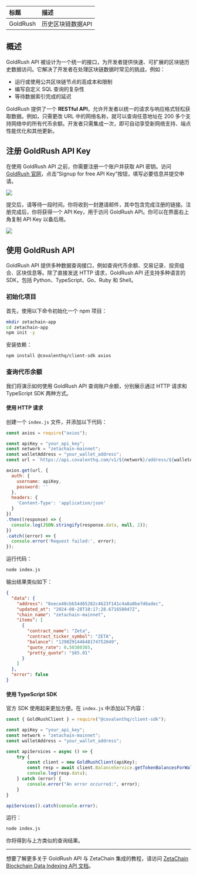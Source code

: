 | 标题     | 描述              |
| :------- | :---------------- |
| GoldRush | 历史区块链数据API |

## 概述

GoldRush API 被设计为一个统一的接口，为开发者提供快速、可扩展的区块链历史数据访问。它解决了开发者在处理区块链数据时常见的挑战，例如：

- 运行或使用公共区块链节点的高成本和限制
- 编写自定义 SQL 查询的复杂性
- 等待数据索引完成的延迟

GoldRush 提供了一个 **RESTful API**，允许开发者以统一的请求与响应格式轻松获取数据。例如，只需更改 URL 中的网络名称，就可以查询任意地址在 200 多个支持网络中的所有代币余额。开发者只需集成一次，即可自动享受新网络支持、端点性能优化和其他更新。

## 注册 GoldRush API Key

在使用 GoldRush API 之前，你需要注册一个账户并获取 API 密钥。访问 [GoldRush 官网](https://goldrush.dev)，点击“Signup for free API Key”按钮，填写必要信息并提交申请。

![](https://www.zetachain.com/docs/_next/image/?url=%2Fdocs%2F_next%2Fstatic%2Fmedia%2Fgoldrush-home.d611f69a.png&w=3840&q=75)

提交后，请等待一段时间。你将收到一封邀请邮件，其中包含完成注册的链接。注册完成后，你将获得一个 API Key，用于访问 GoldRush API。你可以在界面右上角复制 API Key 以备后用。

![](https://www.zetachain.com/docs/_next/image/?url=%2Fdocs%2F_next%2Fstatic%2Fmedia%2Fgoldrush-key.48d69329.png&w=3840&q=75)

## 使用 GoldRush API

GoldRush API 提供多种数据查询接口，例如查询代币余额、交易记录、投资组合、区块信息等。除了直接发送 HTTP 请求，GoldRush API 还支持多种语言的 SDK，包括 Python、TypeScript、Go、Ruby 和 Shell。

### 初始化项目

首先，使用以下命令初始化一个 npm 项目：

```bash
mkdir zetachain-app
cd zetachain-app
npm init -y
```

安装依赖：

```bash
npm install @covalenthq/client-sdk axios
```

### 查询代币余额

我们将演示如何使用 GoldRush API 查询账户余额，分别展示通过 HTTP 请求和 TypeScript SDK 两种方式。

#### 使用 HTTP 请求

创建一个 `index.js` 文件，并添加以下代码：

```javascript
const axios = require("axios");

const apiKey = "your_api_key";
const network = "zetachain-mainnet";
const walletAddress = "your_wallet_address";
const url = `https://api.covalenthq.com/v1/${network}/address/${walletAddress}/balances_v2/`;

axios.get(url, {
  auth: {
    username: apiKey,
    password: ''
  },
  headers: {
    'Content-Type': 'application/json'
  }
})
.then((response) => {
  console.log(JSON.stringify(response.data, null, 2));
})
.catch((error) => {
  console.error('Request failed:', error);
});
```

运行代码：

```bash
node index.js
```

输出结果类似如下：

```json
{
  "data": {
    "address": "0xece40cbb54d65282c4623f141c4a8a0be7d6adec",
    "updated_at": "2024-08-28T10:17:28.671658047Z",
    "chain_name": "zetachain-mainnet",
    "items": [
      {
        "contract_name": "Zeta",
        "contract_ticker_symbol": "ZETA",
        "balance": "129029144648174752049",
        "quote_rate": 0.50380385,
        "pretty_quote": "$65.01"
      }
    ]
  },
  "error": false
}
```

#### 使用 TypeScript SDK

官方 SDK 使用起来更加方便。在 `index.js` 中添加以下内容：

```javascript
const { GoldRushClient } = require("@covalenthq/client-sdk");

const apiKey = "your_api_key";
const network = "zetachain-mainnet";
const walletAddress = "your_wallet_address";

const apiServices = async () => {
    try {
        const client = new GoldRushClient(apiKey);
        const resp = await client.BalanceService.getTokenBalancesForWalletAddress(network, walletAddress);
        console.log(resp.data);
    } catch (error) {
        console.error("An error occurred:", error);
    }
}

apiServices().catch(console.error);
```

运行：

```bash
node index.js
```

你将得到与上方类似的查询结果。

---

想要了解更多关于 GoldRush API 与 ZetaChain 集成的教程，请访问 [ZetaChain Blockchain Data Indexing API 文档](https://goldrush.dev/docs/networks/zetachain/)。
